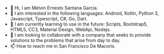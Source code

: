 - 👋 Hi, I am Melvin Ernesto Santana Garcia. 
- 👀 I am interested in the following languages: Android, Kotlin, Python 3, Javascript, Typescript, C#, Go, Dart.
- 🌱 I am currently learning to use in the future: Scripts, Bootstrap5, HTML5, CC3, Material Design, WebApi, Nodejs.
- 💞️ I am looking to collaborate with a company that seeks to provide solutions to the problems that arise from day to day.
- 📫 How to reach me in San Francisco De Macoris.

<!---
MelvinErnestoSG/MelvinErnestoSG is a ✨ special ✨ repository because its `README.md` (this file) appears on your GitHub profile.
You can click the Preview link to take a look at your changes.
--->
